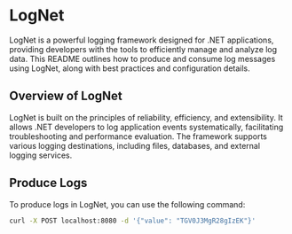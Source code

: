 # LogNet

LogNet is a powerful logging framework designed for .NET applications, providing developers with the tools to efficiently manage and analyze log data. This README outlines how to produce and consume log messages using LogNet, along with best practices and configuration details.

## Overview of LogNet

LogNet is built on the principles of reliability, efficiency, and extensibility. It allows .NET developers to log application events systematically, facilitating troubleshooting and performance evaluation. The framework supports various logging destinations, including files, databases, and external logging services.

## Produce Logs

To produce logs in LogNet, you can use the following command:
```bash
curl -X POST localhost:8080 -d '{"value": "TGV0J3MgR28gIzEK"}'
```

